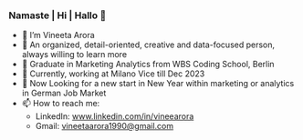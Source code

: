 ### Namaste | Hi | Hallo 👋

- 👋 I’m Vineeta Arora
- 🧠 An organized, detail-oriented, creative and data-focused person, always willing to learn more
- 🌱 Graduate in Marketing Analytics from WBS Coding School, Berlin
- 👔 Currently, working at Milano Vice till Dec 2023
- 🔭 Now Looking for a new start in New Year within marketing or analytics in German Job Market
- 📫 How to reach me: 
    - LinkedIn: www.linkedin.com/in/vineearora
    - Gmail: vineetaarora1990@gmail.com 



